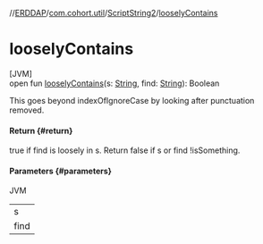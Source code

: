 //[ERDDAP](../../../index.md)/[com.cohort.util](../index.md)/[ScriptString2](index.md)/[looselyContains](loosely-contains.md)

# looselyContains

[JVM]\
open fun [looselyContains](loosely-contains.md)(s: [String](https://docs.oracle.com/en/java/javase/21/docs/api/java.base/java/lang/String.html), find: [String](https://docs.oracle.com/en/java/javase/21/docs/api/java.base/java/lang/String.html)): Boolean

This goes beyond indexOfIgnoreCase by looking after punctuation removed.

#### Return {#return}

true if find is loosely in s. Return false if s or find !isSomething.

#### Parameters {#parameters}

JVM

| |
|---|
| s |
| find |